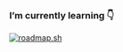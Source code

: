 <!--
**rugvedi18/rugvedi18** is a ✨ _special_ ✨ repository because its `README.md` (this file) appears on your GitHub profile.

Here are some ideas to get you started:

- 🔭 I’m currently working on ...
- 🌱 I’m currently learning ...
- 👯 I’m looking to collaborate on ...
- 🤔 I’m looking for help with ...
- 💬 Ask me about ...
- 📫 How to reach me: ...
- 😄 Pronouns: ...
- ⚡ Fun fact: ...
-->
### I’m currently learning 👇
[![roadmap.sh](https://api.roadmap.sh/v1-badge/tall/643d1851e2725773748ff928?variant=dark&roadmaps=qa)](https://roadmap.sh)
